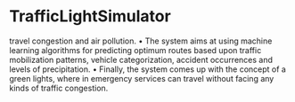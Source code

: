 # TrafficLightSimulator
   travel congestion and air pollution. • The system aims at using machine learning algorithms for predicting optimum routes based upon traffic mobilization patterns,    vehicle categorization, accident occurrences and levels of precipitation. • Finally, the system comes up with the concept of a green lights, where in emergency services can travel without facing any kinds    of  traffic congestion.
